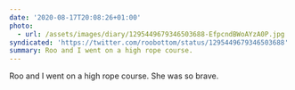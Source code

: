 ```yaml
---
date: '2020-08-17T20:08:26+01:00'
photo:
  - url: /assets/images/diary/1295449679346503688-EfpcndBWoAYzA0P.jpg
syndicated: 'https://twitter.com/roobottom/status/1295449679346503688'
summary: Roo and I went on a high rope course.
---
```

Roo and I went on a high rope course. She was so brave. 

